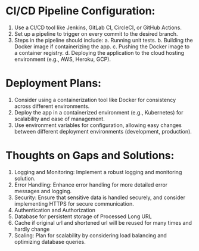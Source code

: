 # CI/CD Pipeline Configuration:
1. Use a CI/CD tool like Jenkins, GitLab CI, CircleCI, or GitHub Actions.
2. Set up a pipeline to trigger on every commit to the desired branch.
3. Steps in the pipeline should include:
  a.  Running unit tests.
  b. Building the Docker image if containerizing the app.
  c. Pushing the Docker image to a container registry.
  d. Deploying the application to the cloud hosting environment (e.g., AWS, Heroku, GCP).

# Deployment Plans:
1. Consider using a containerization tool like Docker for consistency across different environments.
2. Deploy the app in a containerized environment (e.g., Kubernetes) for scalability and ease of management.
3. Use environment variables for configuration, allowing easy changes between different deployment environments (development, production).

# Thoughts on Gaps and Solutions:
1. Logging and Monitoring: Implement a robust logging and monitoring solution.
2. Error Handling: Enhance error handling for more detailed error messages and logging.
3. Security: Ensure that sensitive data is handled securely, and consider implementing HTTPS for secure communication.
4. Authentication and Authorization
5. Database for persistent storage of Processed Long URL
6. Cache if original url and shortened url will be reused for many times and hardly change
7. Scaling: Plan for scalability by considering load balancing and optimizing database queries.
